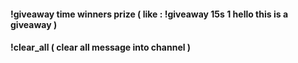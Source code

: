 #### !giveaway time winners prize ( like : !giveaway 15s 1 hello this is a giveaway )
#### !clear_all ( clear all message into channel )
